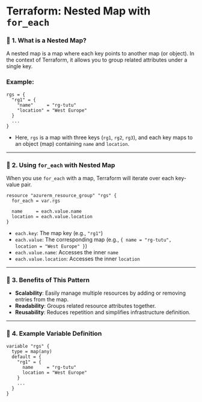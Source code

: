 # **Terraform: Nested Map with `for_each`**

### 🔹 **1. What is a Nested Map?**

A nested map is a map where each key points to another map (or object). In the context of Terraform, it allows you to group related attributes under a single key.

### Example:

```hcl
rgs = {
  "rg1" = {
    "name"     = "rg-tutu"
    "location" = "West Europe"
  }
  ...
}
```

* Here, `rgs` is a map with three keys (`rg1`, `rg2`, `rg3`), and each key maps to an object (map) containing `name` and `location`.

---

### 🔹 **2. Using `for_each` with Nested Map**

When you use `for_each` with a map, Terraform will iterate over each key-value pair.

```hcl
resource "azurerm_resource_group" "rgs" {
  for_each = var.rgs

  name     = each.value.name
  location = each.value.location
}
```

* `each.key`: The map key (e.g., `"rg1"`)
* `each.value`: The corresponding map (e.g., `{ name = "rg-tutu", location = "West Europe" }`)
* `each.value.name`: Accesses the inner `name`
* `each.value.location`: Accesses the inner `location`

---

### 🔹 **3. Benefits of This Pattern**

* **Scalability**: Easily manage multiple resources by adding or removing entries from the map.
* **Readability**: Groups related resource attributes together.
* **Reusability**: Reduces repetition and simplifies infrastructure definition.

---

### 🔹 **4. Example Variable Definition**

```hcl
variable "rgs" {
  type = map(any)
  default = {
    "rg1" = {
      name     = "rg-tutu"
      location = "West Europe"
    }
    ...
  }
}
```